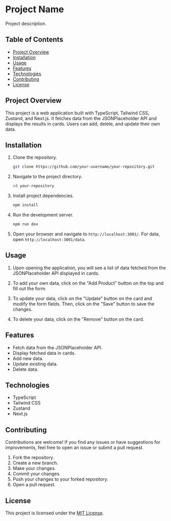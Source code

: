 # Project Name

Project description.

## Table of Contents

- [Project Overview](#project-overview)
- [Installation](#installation)
- [Usage](#usage)
- [Features](#features)
- [Technologies](#technologies)
- [Contributing](#contributing)
- [License](#license)

## Project Overview

This project is a web application built with TypeScript, Tailwind CSS, Zustand, and Next.js. It fetches data from the JSONPlaceholder API and displays the results in cards. Users can add, delete, and update their own data.

## Installation

1. Clone the repository.

   ```bash
   git clone https://github.com/your-username/your-repository.git
   ```

2. Navigate to the project directory.

   ```bash
   cd your-repository
   ```

3. Install project dependencies.

   ```bash
   npm install
   ```

4. Run the development server.

   ```bash
   npm run dev
   ```

5. Open your browser and navigate to `http://localhost:3001/`. For data, open `http://localhost:3001/data`.

## Usage

1. Upon opening the application, you will see a list of data fetched from the JSONPlaceholder API displayed in cards.

2. To add your own data, click on the "Add Product" button on the top and fill out the form.

3. To update your data, click on the "Update" button on the card and modify the form fields. Then, click on the "Save" button to save the changes.

4. To delete your data, click on the "Remove" button on the card.

## Features

- Fetch data from the JSONPlaceholder API.
- Display fetched data in cards.
- Add new data.
- Update existing data.
- Delete data.

## Technologies

- TypeScript
- Tailwind CSS
- Zustand
- Next.js

## Contributing

Contributions are welcome! If you find any issues or have suggestions for improvements, feel free to open an issue or submit a pull request.

1. Fork the repository.
2. Create a new branch.
3. Make your changes.
4. Commit your changes.
5. Push your changes to your forked repository.
6. Open a pull request.

## License

This project is licensed under the [MIT License](LICENSE).
